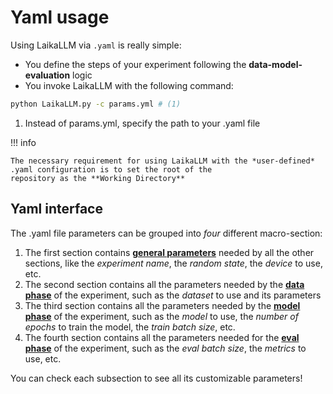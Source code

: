 # Yaml usage

Using LaikaLLM via `.yaml` is really simple:

- You define the steps of your experiment following the **data-model-evaluation** logic
- You invoke LaikaLLM with the following command:

```bash
python LaikaLLM.py -c params.yml # (1)
```

1. Instead of params.yml, specify the path to your .yaml file

!!! info

    The necessary requirement for using LaikaLLM with the *user-defined* .yaml configuration is to set the root of the
    repository as the **Working Directory**

## Yaml interface

The .yaml file parameters can be grouped into *four* different macro-section:

1. The first section contains **[general parameters](yaml_sections/general_parameters.md)** needed by all the other sections, like 
   the *experiment name*, the *random state*, the *device* to use, etc.
2. The second section contains all the parameters needed by the **[data phase](yaml_sections/data_section.md)** of the experiment, 
   such as the *dataset* to use and its parameters
3. The third section contains all the parameters needed by the **[model phase](yaml_sections/model_section.md)** of the experiment, 
   such as the *model* to use, the *number of epochs* to train the model, the *train batch size*, etc.
4. The fourth section contains all the parameters needed for the **[eval phase](yaml_sections/eval_section.md)** of the experiment, 
   such as the *eval batch size*, the *metrics* to use, etc.

You can check each subsection to see all its customizable parameters!
